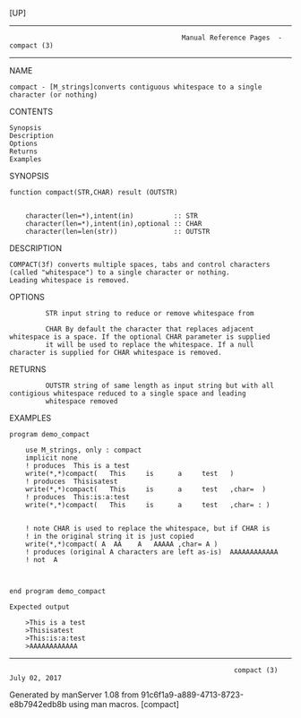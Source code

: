 [UP]

-----------------------------------------------------------------------------------------------------------------------------------
                                               Manual Reference Pages  - compact (3)
-----------------------------------------------------------------------------------------------------------------------------------
                                                                 
NAME

    compact - [M_strings]converts contiguous whitespace to a single character (or nothing)

CONTENTS

    Synopsis
    Description
    Options
    Returns
    Examples

SYNOPSIS

    function compact(STR,CHAR) result (OUTSTR)


        character(len=*),intent(in)          :: STR
        character(len=*),intent(in),optional :: CHAR
        character(len=len(str))              :: OUTSTR



DESCRIPTION

    COMPACT(3f) converts multiple spaces, tabs and control characters (called "whitespace") to a single character or nothing.
    Leading whitespace is removed.

OPTIONS

             STR input string to reduce or remove whitespace from

             CHAR By default the character that replaces adjacent whitespace is a space. If the optional CHAR parameter is supplied
             it will be used to replace the whitespace. If a null character is supplied for CHAR whitespace is removed.

RETURNS

             OUTSTR string of same length as input string but with all contigious whitespace reduced to a single space and leading
             whitespace removed

EXAMPLES

    program demo_compact

        use M_strings, only : compact
        implicit none
        ! produces  This is a test                
        write(*,*)compact(   This     is      a     test   )
        ! produces  Thisisatest                   
        write(*,*)compact(   This     is      a     test   ,char=  )
        ! produces  This:is:a:test                
        write(*,*)compact(   This     is      a     test   ,char= : )


        ! note CHAR is used to replace the whitespace, but if CHAR is
        ! in the original string it is just copied
        write(*,*)compact( A  AA    A   AAAAA ,char= A )
        ! produces (original A characters are left as-is)  AAAAAAAAAAAA 
        ! not  A 



    end program demo_compact

    Expected output

        >This is a test
        >Thisisatest
        >This:is:a:test
        >AAAAAAAAAAAA

-----------------------------------------------------------------------------------------------------------------------------------

                                                            compact (3)                                               July 02, 2017

Generated by manServer 1.08 from 91c6f1a9-a889-4713-8723-e8b7942edb8b using man macros.
                                                             [compact]
